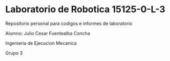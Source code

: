 # Laboratorio de Robotica 15125-0-L-3
Repositorio personal para codigos e informes de laboratorio

Alumno: Julio Cesar Fuentealba Concha

Ingenieria de Ejecucion Mecanica

Grupo 3
